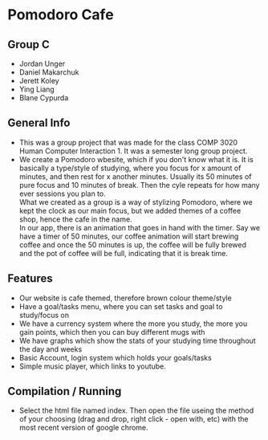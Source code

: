 # Pomodoro Cafe

## Group C
- Jordan Unger
- Daniel Makarchuk
- Jerett Koley
- Ying Liang
- Blane Cypurda

## General Info
- This was a group project that was made for the class COMP 3020 Human Computer Interaction 1. It was a semester long group project.
- We create a Pomodoro wbesite, which if you don't know what it is. It is basically a type/style of studying, where you focus for x amount of minutes, and then rest for x another minutes.
  Usually its 50 minutes of pure focus and 10 minutes of break. Then the cyle repeats for how many ever sessions you plan to.
  <br>What we created as a group is a way of stylizing Pomodoro, where we kept the clock as our main focus, but we added themes of a coffee shop, hence the cafe in the name. 
  <br>In our app,
  there is an animation that goes in hand with the timer. Say we have a timer of 50 minutes, our coffee animation will start brewing coffee and once the 50 minutes is up, the coffee will be fully brewed and the pot of coffee will be full, indicating that it is break time.

## Features
- Our website is cafe themed, therefore brown colour theme/style
- Have a goal/tasks menu, where you can set tasks and goal to study/focus on
- We have a currency system where the more you study, the more you gain points, which then you can buy different mugs with
- We have graphs which show the stats of your studying time throughout the day and weeks
- Basic Account, login system which holds your goals/tasks
- Simple music player, which links to youtube.

## Compilation / Running 
- Select the html file named index.
Then open the file useing the method of your choosing (drag and drop, right click - open with, etc)
with the most recent version of google chrome.


